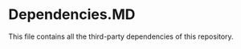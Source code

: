 # Dependencies.MD

This file contains all the third-party dependencies of this repository.

[@types/*]: (https://github.com/DefinitelyTyped/DefinitelyTyped)
[@typescript-eslint]: (https://github.com/typescript-eslint/typescript-eslint)
[ahooks]: (https://github.com/alibaba/hooks)
[case]: (https://github.com/nbubna/Case)
[eslint-plugin-import]: (https://github.com/import-js/eslint-plugin-import)
[eslint]: (https://github.com/eslint/eslint)
[history]: (https://github.com/remix-run/history)
[husky]: (https://github.com/typicode/husky)
[jest]: (https://github.com/jestjs/jest)
[mini-css-extract-plugin]: (https://github.com/webpack-contrib/mini-css-extract-plugin)
[plop]: (https://github.com/plopjs/plop)
[react-redux]: (https://github.com/reduxjs/react-redux)
[react-router-dom]: (https://github.com/remix-run/react-router)
[react]: (https://github.com/facebook/react)
[redux-first-history]: (https://github.com/salvoravida/redux-first-history)
[redux-toolkit]: (https://redux-toolkit.js.org/)
[sass]: (https://github.com/sass/sass)
[tauri]: https://github.com/tauri-apps/tauri
[testing-library]: (https://github.com/testing-library)
[ts-jest]: (https://github.com/kulshekhar/ts-jest)
[ts-node]: (https://github.com/TypeStrong/ts-node)
[typescript]: (https://github.com/Microsoft/TypeScript)
[vite]: (https://github.com/vitejs/vite)
[lingui]: (https://github.com/lingui/js-lingui)
